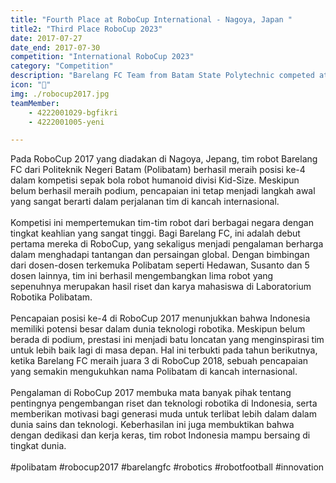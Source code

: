```yaml
---
title: "Fourth Place at RoboCup International - Nagoya, Japan "
title2: "Third Place RoboCup 2023"
date: 2017-07-27
date_end: 2017-07-30
competition: "International RoboCup 2023"
category: "Competition"
description: "Barelang FC Team from Batam State Polytechnic competed at RoboCup 2017 in Nagoya, Japan, showcasing their robotic soccer skills. This event marked a significant step forward for Indonesia’s robotics, building on the team’s previous national and international achievements."
icon: "🥉"
img: ./robocup2017.jpg
teamMember: 
    - 4222001029-bgfikri
    - 4222001005-yeni

---
```

Pada RoboCup 2017 yang diadakan di Nagoya, Jepang, tim robot Barelang FC dari Politeknik Negeri Batam (Polibatam) berhasil meraih posisi ke-4 dalam kompetisi sepak bola robot humanoid divisi Kid-Size. Meskipun belum berhasil meraih podium, pencapaian ini tetap menjadi langkah awal yang sangat berarti dalam perjalanan tim di kancah internasional.
<br/>
<br/>
Kompetisi ini mempertemukan tim-tim robot dari berbagai negara dengan tingkat keahlian yang sangat tinggi. Bagi Barelang FC, ini adalah debut pertama mereka di RoboCup, yang sekaligus menjadi pengalaman berharga dalam menghadapi tantangan dan persaingan global. Dengan bimbingan dari dosen-dosen terkemuka Polibatam seperti Hedawan, Susanto dan 5 dosen lainnya, tim ini berhasil mengembangkan lima robot yang sepenuhnya merupakan hasil riset dan karya mahasiswa di Laboratorium Robotika Polibatam.
<br/>
<br/>
Pencapaian posisi ke-4 di RoboCup 2017 menunjukkan bahwa Indonesia memiliki potensi besar dalam dunia teknologi robotika. Meskipun belum berada di podium, prestasi ini menjadi batu loncatan yang menginspirasi tim untuk lebih baik lagi di masa depan. Hal ini terbukti pada tahun berikutnya, ketika Barelang FC meraih juara 3 di RoboCup 2018, sebuah pencapaian yang semakin mengukuhkan nama Polibatam di kancah internasional.
<br/>
<br/>
Pengalaman di RoboCup 2017 membuka mata banyak pihak tentang pentingnya pengembangan riset dan teknologi robotika di Indonesia, serta memberikan motivasi bagi generasi muda untuk terlibat lebih dalam dalam dunia sains dan teknologi. Keberhasilan ini juga membuktikan bahwa dengan dedikasi dan kerja keras, tim robot Indonesia mampu bersaing di tingkat dunia.
<br/>
<br/>
#polibatam #robocup2017 #barelangfc #robotics #robotfootball #innovation
